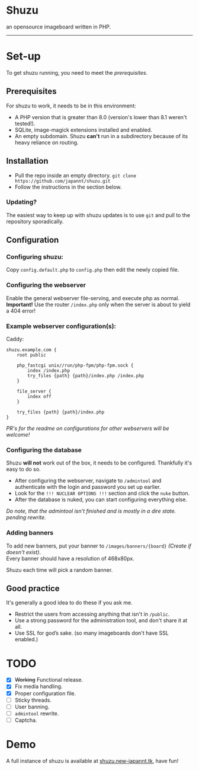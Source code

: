 # Shuzu
an opensource imageboard written in PHP.
___
# Set-up
To get shuzu running, you need to meet the *prerequisites*.

## Prerequisites
For shuzu to work, it needs to be in this environment:
- A PHP version that is greater than 8.0 (version's lower than 8.1 weren't tested!).
- SQLite, image-magick extensions installed and enabled.
- An empty subdomain. Shuzu **can't** run in a subdirectory because of its heavy reliance on routing.

## Installation
 - Pull the repo inside an empty directory. `git clone https://github.com/japannt/shuzu.git`
 - Follow the instructions in the section below.

### Updating?
The easiest way to keep up with shuzu updates is to use `git` and pull to the repository sporadically.

## Configuration
### Configuring shuzu:

Copy `config.default.php` to `config.php` then edit the newly copied file.

### Configuring the webserver 
Enable the general webserver file-serving, and execute php as normal.  
**Important!** Use the router `/index.php` only when the server is about to yield a 404 error!  

### Example webserver configuration(s):

Caddy:
```caddy
shuzu.example.com {
	root public

	php_fastcgi unix//run/php-fpm/php-fpm.sock {
		index /index.php
		try_files {path} {path}/index.php /index.php
	}

	file_server {
		index off
	}

	try_files {path} {path}/index.php
}
```

*PR's for the readme on configurations for other webservers will be welcome!*

### Configuring the database
Shuzu **will not** work out of the box, it needs to be configured. Thankfully it's easy to do so.
 - After configuring the webserver, navigate to `/admintool` and authenticate with the login and password you set up earlier.
 - Look for the `!!! NUCLEAR OPTIONS !!!` section and click the `nuke` button.
 - After the database is nuked, you can start configuring everything else.
  
 *Do note, that the admintool isn't finished and is mostly in a dire state. pending rewrite.*

### Adding banners
To add new banners, put your banner to `/images/banners/{board}` *(Create if doesn't exist)*.  
Every banner should have a resolution of 468x80px.  

Shuzu each time will pick a random banner.

## Good practice
It's generally a good idea to do these if you ask me.
 - Restrict the users from accessing anything that isn't in `/public`.
 - Use a strong password for the administration tool, and don't share it at all.
 - Use SSL for god’s sake. (so many imageboards don't have SSL enabled.)

# TODO
 - [x] ~~Working~~ Functional release.
 - [x] Fix media handling.
 - [x] Proper configuration file.
 - [ ] Sticky threads.
 - [ ] User banning.
 - [ ] `admintool` rewrite.
 - [ ] Captcha.

# Demo
A full instance of shuzu is available at [shuzu.new-japannt.tk](https://shuzu.new-japannt.tk/), have fun!
